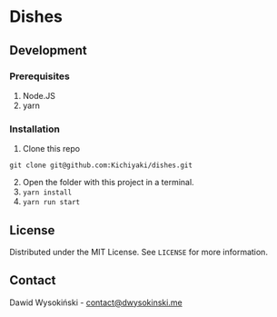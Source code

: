 # Dishes

## Development

### Prerequisites

1. Node.JS
2. yarn

### Installation

1. Clone this repo
```
git clone git@github.com:Kichiyaki/dishes.git
```
2. Open the folder with this project in a terminal.
3. ``yarn install``
4. ``yarn run start``

## License

Distributed under the MIT License. See ``LICENSE`` for more information.

## Contact

Dawid Wysokiński - [contact@dwysokinski.me](mailto:contact@dwysokinski.me)
